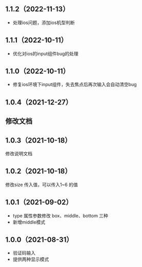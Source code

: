 ## 1.1.2（2022-11-13）
- 处理ios问题，添加ios机型判断
## 1.1.1（2022-10-11）
- 优化对ios的input组件bug的处理
## 1.1.0（2022-10-11）
- 修复ios环境下input组件，失去焦点后再次输入会自动清空bug
## 1.0.4（2021-12-27）
## 修改文档
## 1.0.3（2021-10-18）
修改说明文档
## 1.0.2（2021-10-18）
修改size 传入值，可以传入1~6 的值

## 1.0.1（2021-09-02）
- type 属性参数修改 box、middle、bottom 三种
- 新增middle模式
## 1.0.0（2021-08-31）
- 验证码输入
- 提供两种显示模式
